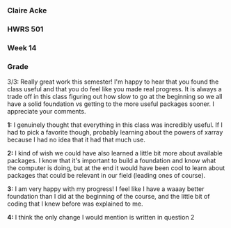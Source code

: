 ### Claire Acke
### HWRS 501
### Week 14 

### Grade
3/3: Really great work this semester! I'm happy to hear that you found the class useful and that you do feel like you made real progress. It is always a trade off in this class figuring out how slow to go at the beginning so we all have a solid foundation vs getting to the more useful packages sooner.  I appreciate your comments.  

**1:** I genuinely thought that everything in this class was incredibly useful. If I had to pick a favorite though, probably learning about the powers of xarray because I had no idea that it had that much use.

**2:** I kind of wish we could have also learned a little bit more about available packages. I know that it's important to build a foundation and know what the computer is doing, but at the end it would have been cool to learn about packages that could be relevant in our field (leading ones of course).

**3:** I am very happy with my progress! I feel like I have a waaay better foundation than I did at the beginning of the course, and the little bit of coding that I knew before was explained to me.

**4:** I think the only change I would mention is written in question 2